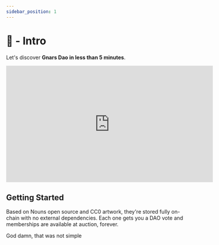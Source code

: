 ```yaml
---
sidebar_position: 1
---
```


# 🐼 - Intro

Let's discover **Gnars Dao in less than 5 minutes**.


<iframe width="560" height="315" src="https://www.youtube.com/embed/61xVd5wjQ2M" title="YouTube video player" frameborder="0" allow="accelerometer; autoplay; clipboard-write; encrypted-media; gyroscope; picture-in-picture; web-share" allowfullscreen></iframe>

## Getting Started

Based on Nouns open source and CC0 artwork, they're stored fully on-chain with no external dependencies. Each one gets you a DAO vote and memberships are available at auction, forever.

God damn, that was not simple

